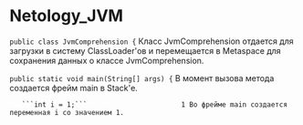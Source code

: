 # Netology_JVM
`public class JvmComprehension {`  Класс JvmComprehension отдается для загрузки в систему ClassLoader'ов
                                   и перемещается в Metaspace для сохранения данных о классе JvmComprehension.

`public static void main(String[] args) {`  В момент вызова метода  создается фрейм main в Stack'е.

       ```int i = 1;```                       1 Во фрейме main создается переменная i со значением 1.
